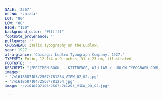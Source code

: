 ```yaml
---
SALE: '2567'
REFNO: "781254"
LOT: "80"
LOW: "80"
HIGH: "120"
background_color: "#ffffff"
footnote_provenance: ''
pullquote: ''
CROSSHEAD: Italic Typography on the Ludlow.
year: 1927
at-a-glance: 'Chicago: Ludlow Typograph Company, 1927.'
TYPESET: Folio, 12 1/4 x 9 inches, 31 x 23 cm, illustrated.
FOOTNOTE: ''
DESCRIPT: "[SPECIMEN BOOK  — KITTREDGE, WILLIAM / LUDLOW TYPOGRAPH COMPANY]."
images:
- "/v1618587103/2567/781254_VIEW_02_02.jpg"
- "/v1618587104/2567/781254.jpg"
image: "/v1618587105/2567/781254_VIEW_03_03.jpg"

---
```

